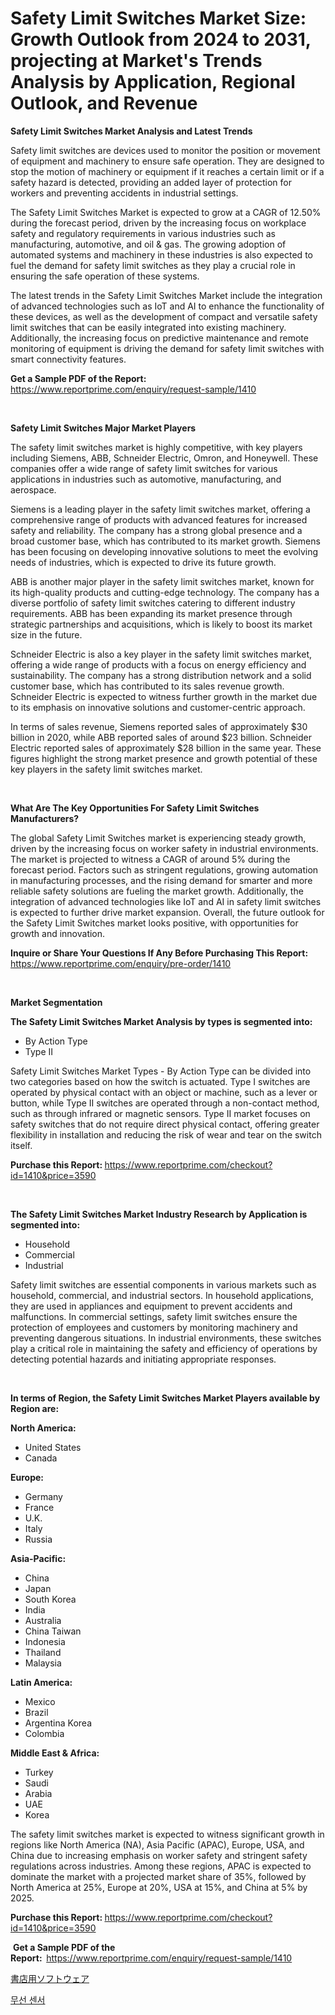 <p><h1>Safety Limit Switches Market Size: Growth Outlook from 2024 to 2031, projecting at Market's Trends Analysis by Application, Regional Outlook, and Revenue</h1></p><p><strong>Safety Limit Switches Market Analysis and Latest Trends</strong></p>
<p><p>Safety limit switches are devices used to monitor the position or movement of equipment and machinery to ensure safe operation. They are designed to stop the motion of machinery or equipment if it reaches a certain limit or if a safety hazard is detected, providing an added layer of protection for workers and preventing accidents in industrial settings.</p><p>The Safety Limit Switches Market is expected to grow at a CAGR of 12.50% during the forecast period, driven by the increasing focus on workplace safety and regulatory requirements in various industries such as manufacturing, automotive, and oil & gas. The growing adoption of automated systems and machinery in these industries is also expected to fuel the demand for safety limit switches as they play a crucial role in ensuring the safe operation of these systems.</p><p>The latest trends in the Safety Limit Switches Market include the integration of advanced technologies such as IoT and AI to enhance the functionality of these devices, as well as the development of compact and versatile safety limit switches that can be easily integrated into existing machinery. Additionally, the increasing focus on predictive maintenance and remote monitoring of equipment is driving the demand for safety limit switches with smart connectivity features.</p></p>
<p><strong>Get a Sample PDF of the Report:&nbsp;</strong> <a href="https://www.reportprime.com/enquiry/request-sample/1410">https://www.reportprime.com/enquiry/request-sample/1410</a></p>
<p>&nbsp;</p>
<p><strong>Safety Limit Switches Major Market Players</strong></p>
<p><p>The safety limit switches market is highly competitive, with key players including Siemens, ABB, Schneider Electric, Omron, and Honeywell. These companies offer a wide range of safety limit switches for various applications in industries such as automotive, manufacturing, and aerospace.</p><p>Siemens is a leading player in the safety limit switches market, offering a comprehensive range of products with advanced features for increased safety and reliability. The company has a strong global presence and a broad customer base, which has contributed to its market growth. Siemens has been focusing on developing innovative solutions to meet the evolving needs of industries, which is expected to drive its future growth.</p><p>ABB is another major player in the safety limit switches market, known for its high-quality products and cutting-edge technology. The company has a diverse portfolio of safety limit switches catering to different industry requirements. ABB has been expanding its market presence through strategic partnerships and acquisitions, which is likely to boost its market size in the future.</p><p>Schneider Electric is also a key player in the safety limit switches market, offering a wide range of products with a focus on energy efficiency and sustainability. The company has a strong distribution network and a solid customer base, which has contributed to its sales revenue growth. Schneider Electric is expected to witness further growth in the market due to its emphasis on innovative solutions and customer-centric approach.</p><p>In terms of sales revenue, Siemens reported sales of approximately $30 billion in 2020, while ABB reported sales of around $23 billion. Schneider Electric reported sales of approximately $28 billion in the same year. These figures highlight the strong market presence and growth potential of these key players in the safety limit switches market.</p></p>
<p>&nbsp;</p>
<p><strong>What Are The Key Opportunities For Safety Limit Switches Manufacturers?</strong></p>
<p><p>The global Safety Limit Switches market is experiencing steady growth, driven by the increasing focus on worker safety in industrial environments. The market is projected to witness a CAGR of around 5% during the forecast period. Factors such as stringent regulations, growing automation in manufacturing processes, and the rising demand for smarter and more reliable safety solutions are fueling the market growth. Additionally, the integration of advanced technologies like IoT and AI in safety limit switches is expected to further drive market expansion. Overall, the future outlook for the Safety Limit Switches market looks positive, with opportunities for growth and innovation.</p></p>
<p><strong>Inquire or Share Your Questions If Any Before Purchasing This Report:</strong> <a href="https://www.reportprime.com/enquiry/pre-order/1410">https://www.reportprime.com/enquiry/pre-order/1410</a></p>
<p>&nbsp;</p>
<p><strong>Market Segmentation</strong></p>
<p><strong>The Safety Limit Switches Market Analysis by types is segmented into:</strong></p>
<p><ul><li>By Action Type</li><li>Type II</li></ul></p>
<p><p>Safety Limit Switches Market Types - By Action Type can be divided into two categories based on how the switch is actuated. Type I switches are operated by physical contact with an object or machine, such as a lever or button, while Type II switches are operated through a non-contact method, such as through infrared or magnetic sensors. Type II market focuses on safety switches that do not require direct physical contact, offering greater flexibility in installation and reducing the risk of wear and tear on the switch itself.</p></p>
<p><strong>Purchase this Report:&nbsp;</strong><a href="https://www.reportprime.com/checkout?id=1410&price=3590">https://www.reportprime.com/checkout?id=1410&price=3590</a></p>
<p>&nbsp;</p>
<p><strong>The Safety Limit Switches Market Industry Research by Application is segmented into:</strong></p>
<p><ul><li>Household</li><li>Commercial</li><li>Industrial</li></ul></p>
<p><p>Safety limit switches are essential components in various markets such as household, commercial, and industrial sectors. In household applications, they are used in appliances and equipment to prevent accidents and malfunctions. In commercial settings, safety limit switches ensure the protection of employees and customers by monitoring machinery and preventing dangerous situations. In industrial environments, these switches play a critical role in maintaining the safety and efficiency of operations by detecting potential hazards and initiating appropriate responses.</p></p>
<p>&nbsp;</p>
<p><strong>In terms of Region, the Safety Limit Switches Market Players available by Region are:</strong></p>
<p>
    <p> <strong> North America: </strong>
        <ul>
            <li>United States</li>
            <li>Canada</li>
        </ul>
        </p> 
    <p> <strong> Europe: </strong>
        <ul>
            <li>Germany</li>
            <li>France</li>
            <li>U.K.</li>
            <li>Italy</li>
            <li>Russia</li>
        </ul>
        </p> 
    <p> <strong> Asia-Pacific: </strong>
        <ul>
            <li>China</li>
            <li>Japan</li>
            <li>South Korea</li>
            <li>India</li>
            <li>Australia</li>
            <li>China Taiwan</li>
            <li>Indonesia</li>
            <li>Thailand</li>
            <li>Malaysia</li>
        </ul>
        </p> 
    <p> <strong> Latin America: </strong>
        <ul>
            <li>Mexico</li>
            <li>Brazil</li>
            <li>Argentina Korea</li>
            <li>Colombia</li>
        </ul>
        </p> 
    <p> <strong> Middle East & Africa: </strong>
        <ul>
            <li>Turkey</li>
            <li>Saudi</li>
            <li>Arabia</li>
            <li>UAE</li>
            <li>Korea</li>
        </ul>
    </p>
    </p>
<p><p>The safety limit switches market is expected to witness significant growth in regions like North America (NA), Asia Pacific (APAC), Europe, USA, and China due to increasing emphasis on worker safety and stringent safety regulations across industries. Among these regions, APAC is expected to dominate the market with a projected market share of 35%, followed by North America at 25%, Europe at 20%, USA at 15%, and China at 5% by 2025.</p></p>
<p><strong>Purchase this Report: </strong><a href="https://www.reportprime.com/checkout?id=1410&price=3590">https://www.reportprime.com/checkout?id=1410&price=3590</a></p>
<p>&nbsp;<strong>Get a Sample PDF of the Report:&nbsp;&nbsp;</strong><a href="https://www.reportprime.com/enquiry/request-sample/1410">https://www.reportprime.com/enquiry/request-sample/1410</a></p>
<p><strong></strong></p>
<p><p><a href="https://github.com/zekaoe592392/Market-Research-Report-List-1/blob/main/68082039437.md">書店用ソフトウェア</a></p><p><a href="https://github.com/crfsywufhm81415/Market-Research-Report-List-1/blob/main/49606068663.md">무선 센서</a></p></p>